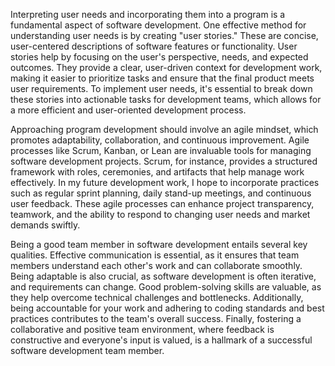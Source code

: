 Interpreting user needs and incorporating them into a program is a fundamental aspect of software development. One effective method for understanding user needs is by creating "user stories." These are concise, user-centered descriptions of software features or functionality. User stories help by focusing on the user's perspective, needs, and expected outcomes. They provide a clear, user-driven context for development work, making it easier to prioritize tasks and ensure that the final product meets user requirements. To implement user needs, it's essential to break down these stories into actionable tasks for development teams, which allows for a more efficient and user-oriented development process.

Approaching program development should involve an agile mindset, which promotes adaptability, collaboration, and continuous improvement. Agile processes like Scrum, Kanban, or Lean are invaluable tools for managing software development projects. Scrum, for instance, provides a structured framework with roles, ceremonies, and artifacts that help manage work effectively. In my future development work, I hope to incorporate practices such as regular sprint planning, daily stand-up meetings, and continuous user feedback. These agile processes can enhance project transparency, teamwork, and the ability to respond to changing user needs and market demands swiftly.

Being a good team member in software development entails several key qualities. Effective communication is essential, as it ensures that team members understand each other's work and can collaborate smoothly. Being adaptable is also crucial, as software development is often iterative, and requirements can change. Good problem-solving skills are valuable, as they help overcome technical challenges and bottlenecks. Additionally, being accountable for your work and adhering to coding standards and best practices contributes to the team's overall success. Finally, fostering a collaborative and positive team environment, where feedback is constructive and everyone's input is valued, is a hallmark of a successful software development team member.
